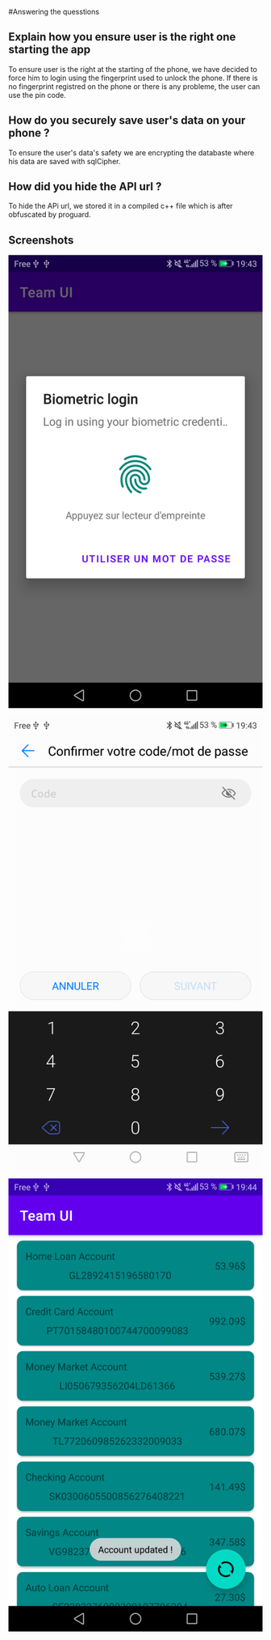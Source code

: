 #Answering the quesstions

## Explain how you ensure user is the right one starting the app

To ensure user is the right at the starting of the phone, we have decided to force him to login using the fingerprint used to unlock the phone. If there is no fingerprint registred on the phone or there is any probleme, the user can use the pin code.


## How do you securely save user's data on your phone ?

To ensure the user's data's safety we are encrypting the databaste where his data are saved with sqlCipher.

## How did you hide the API url ?

To hide the APi url, we stored it in a compiled c++ file which is after obfuscated by proguard.

## Screenshots

![fingerprint page image](/images/fingerprint.png)

![code page image](/images/code.png)

![main page image](/images/main.png)

